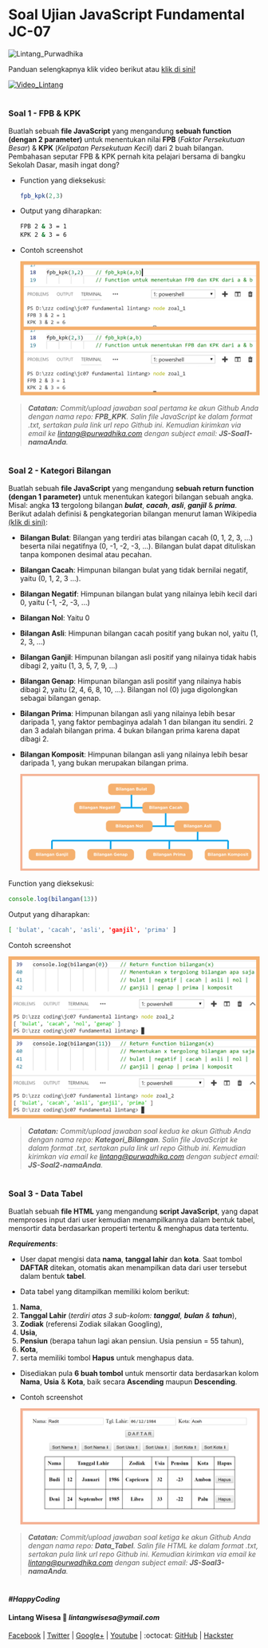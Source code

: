 # Soal Ujian JavaScript Fundamental JC-07

![Lintang_Purwadhika](https://static.wixstatic.com/media/2e6af2_f69a4271c3534ae1869a7ed63e278b2b~mv2.png/v1/fill/w_246,h_39,al_c,usm_0.66_1.00_0.01/2e6af2_f69a4271c3534ae1869a7ed63e278b2b~mv2.png)

Panduan selengkapnya klik video berikut atau [klik di sini!](https://www.youtube.com/watch?v=2IjWMVZntq8)

[![Video_Lintang](https://img.youtube.com/vi/2IjWMVZntq8/0.jpg)](https://www.youtube.com/watch?v=2IjWMVZntq8)

#
### **Soal 1 - FPB & KPK**

Buatlah sebuah __file JavaScript__ yang mengandung **sebuah function (dengan 2 parameter)** untuk menentukan nilai **FPB** (_Faktor Persekutuan Besar_) & **KPK** (_Kelipatan Persekutuan Kecil_) dari 2 buah bilangan. Pembahasan seputar FPB & KPK pernah kita pelajari bersama di bangku Sekolah Dasar, masih ingat dong?

- Function yang dieksekusi:

  ```javascript
  fpb_kpk(2,3)
  ```

- Output yang diharapkan:
  ```bash
  FPB 2 & 3 = 1
  KPK 2 & 3 = 6
  ```

- Contoh screenshot

  ![Lintang_Avatar](./zoal1.png)

>_**Catatan:**_ *Commit/upload jawaban soal pertama ke akun Github Anda dengan nama repo: **FPB_KPK**. Salin file JavaScript ke dalam format .txt, sertakan pula link url repo Github ini. Kemudian kirimkan via email ke lintang@purwadhika.com dengan subject email: __JS-Soal1-namaAnda__.*

#
### **Soal 2 - Kategori Bilangan**

Buatlah sebuah __file JavaScript__ yang mengandung **sebuah return function (dengan 1 parameter)** untuk menentukan kategori bilangan sebuah angka. Misal: angka __13__ tergolong bilangan __*bulat*__, **_cacah_**, *__asli__*, **_ganjil_** & __*prima*__. Berikut adalah definisi & pengkategorian bilangan menurut laman Wikipedia [(klik di sini)](https://id.wikipedia.org/wiki/Bilangan):

- __Bilangan Bulat__: Bilangan yang terdiri atas bilangan cacah (0, 1, 2, 3, ...) beserta nilai negatifnya (0, -1, -2, -3, ...). Bilangan bulat dapat dituliskan tanpa komponen desimal atau pecahan.

- __Bilangan Cacah__: Himpunan bilangan bulat yang tidak bernilai negatif, yaitu (0, 1, 2, 3 ...).

- __Bilangan Negatif__: Himpunan bilangan bulat yang nilainya lebih kecil dari 0, yaitu (-1, -2, -3, ...)

- __Bilangan Nol__: Yaitu 0

- __Bilangan Asli__: Himpunan bilangan cacah positif yang bukan nol, yaitu (1, 2, 3, ...)

- __Bilangan Ganjil__: Himpunan bilangan asli positif yang nilainya tidak habis dibagi 2, yaitu (1, 3, 5, 7, 9, ...)

- __Bilangan Genap__: Himpunan bilangan asli positif yang nilainya habis dibagi 2, yaitu (2, 4, 6, 8, 10, ...). Bilangan nol (0) juga digolongkan sebagai bilangan genap.

- __Bilangan Prima__: Himpunan bilangan asli yang nilainya lebih besar daripada 1, yang faktor pembaginya adalah 1 dan bilangan itu sendiri. 2 dan 3 adalah bilangan prima. 4 bukan bilangan prima karena dapat dibagi 2.

- __Bilangan Komposit__: Himpunan bilangan asli yang nilainya lebih besar daripada 1, yang bukan merupakan bilangan prima.

  ![Lintang_Avatar](./zoal2_bil.png)

Function yang dieksekusi:

  ```javascript
  console.log(bilangan(13))
  ```

Output yang diharapkan:
  ```bash
  [ 'bulat', 'cacah', 'asli', 'ganjil', 'prima' ]
  ```

Contoh screenshot

  ![Lintang_Avatar](./zoal2.png)

>_**Catatan:**_ *Commit/upload jawaban soal kedua ke akun Github Anda dengan nama repo: **Kategori_Bilangan**. Salin file JavaScript ke dalam format .txt, sertakan pula link url repo Github ini. Kemudian kirimkan via email ke lintang@purwadhika.com dengan subject email: __JS-Soal2-namaAnda__.*

#
### **Soal 3 - Data Tabel**

Buatlah sebuah __file HTML__ yang mengandung __script JavaScript__, yang dapat memproses input dari user kemudian menampilkannya dalam bentuk tabel, mensortir data berdasarkan properti tertentu & menghapus data tertentu. 

__*Requirements*__:

- User dapat mengisi data __nama__, __tanggal lahir__ dan __kota__. Saat tombol __DAFTAR__ ditekan, otomatis akan menampilkan data dari user tersebut dalam bentuk __tabel__.

- Data tabel yang ditampilkan memiliki kolom berikut: 
1. __Nama__, 
2. __Tanggal Lahir__ (*terdiri atas 3 sub-kolom: __tanggal__, __bulan__ & __tahun__*), 
3. __Zodiak__ (referensi Zodiak silakan Googling), 
4. __Usia__, 
5. __Pensiun__ (berapa tahun lagi akan pensiun. Usia pensiun = 55 tahun), 
6. __Kota__, 
7. serta memiliki tombol __Hapus__ untuk menghapus data.

- Disediakan pula __6 buah tombol__ untuk mensortir data berdasarkan kolom __Nama__, __Usia__ & __Kota__, baik secara __Ascending__ maupun __Descending__.

- Contoh screenshot

  ![Lintang_Avatar](./zoal3.png)

>_**Catatan:**_ *Commit/upload jawaban soal ketiga ke akun Github Anda dengan nama repo: **Data_Tabel**. Salin file HTML ke dalam format .txt, sertakan pula link url repo Github ini. Kemudian kirimkan via email ke lintang@purwadhika.com dengan subject email: __JS-Soal3-namaAnda__.*

#

*__#HappyCoding__*

#### Lintang Wisesa :love_letter: _lintangwisesa@ymail.com_

[Facebook](https://www.facebook.com/lintangbagus) | 
[Twitter](https://twitter.com/Lintang_Wisesa) |
[Google+](https://plus.google.com/u/0/+LintangWisesa1) |
[Youtube](https://www.youtube.com/user/lintangbagus) |
:octocat: [GitHub](https://github.com/LintangWisesa) |
[Hackster](https://www.hackster.io/lintangwisesa)
